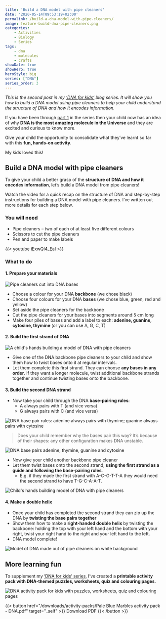 ```yaml
---
title: 'Build a DNA model with pipe cleaners'
date: '2020-05-14T09:53:19+02:00'
permalink: /build-a-dna-model-with-pipe-cleaners/
image: feature-build-dna-pipe-cleaners.png
categories:
    - Activities
    - Biology
    - Series
tags:
    - dna
    - molecules
    - crafts
showDate: true
showHero: true
heroStyle: big
series: ["DNA"]
series_order: 3
---
```


*This is the second post in my [‘DNA for kids’](/posts/dna-for-kids/) blog series. It will show you how to build a DNA model using pipe cleaners to help your child understand the structure of DNA and how it encodes information.*

If you have been through [part 1](/posts/what-is-dna/) in the series then your child now has an idea of why **DNA is the most amazing molecule in the Universe** and they are excited and curious to know more.

Give your child the opportunity to consolidate what they’ve learnt so far with this **fun, hands-on activity.**

My kids loved this!

## **Build a DNA model with pipe cleaners**

To give your child a better grasp of the **structure of DNA and how it encodes information**, let’s build a DNA model from pipe cleaners!

Watch the video for a quick recap on the structure of DNA and step-by-step instructions for building a DNA model with pipe cleaners. I’ve written out more details for each step below.

### You will need

- Pipe cleaners – two of each of at least five different colours
- Scissors to cut the pipe cleaners
- Pen and paper to make labels

{{< youtube iExwQI4_EaI >}}

### What to do

#### 1. Prepare your materials

![Pipe cleaners cut into DNA bases](pipe-cleaner-bases.jpg)

- Choose a colour for your DNA **backbone** (we chose black)
- Choose four colours for your DNA **bases** (we chose blue, green, red and yellow)
- Set aside the pipe cleaners for the backbone
- Cut the pipe cleaners for your bases into segments around 5 cm long
- Make four piles of bases and add a label to each: **adenine, guanine, cytosine, thymine** (or you can use A, G, C, T)

#### 2. Build the first strand of DNA

![A child's hands building a model of DNA with pipe cleaners](first-strand-pipe-cleaners-1.png)

- Give one of the DNA backbone pipe cleaners to your child and show them how to twist bases onto it at regular intervals.
- Let them complete this first strand. They can choose **any bases in any order**. If they want a longer molecule, twist additional backbone strands together and continue twisting bases onto the backbone.

#### 3. Build the second DNA strand

- Now take your child through the DNA **base-pairing rules**: 
    - A always pairs with T (and vice versa)
    - G always pairs with C (and vice versa)

![DNA base pair rules: adenine always pairs with thymine; guanine always pairs with cytosine](base-pairing-rules.png)

> Does your child remember why the bases pair this way? It’s because of their shapes: any other configuration makes DNA unstable.

![DNA base pairs adenine, thymine, guanine and cytosine](base-pairs.png)

- Now give your child another backbone pipe cleaner
- Let them twist bases onto the second strand, **using the first strand as a guide and following the base-pairing rules**. 
    - E.g. if they made the first strand with A-C-G-T-T-A they would need the second strand to have T-G-C-A-A-T.

![Child's hands building model of DNA with pipe cleaners](second-strand.png)

#### 4. Make a double helix

- Once your child has completed the second strand they can zip up the DNA by **twisting the base pairs together**
- Show them how to make a **right-handed double helix** by twisting the backbone: holding the top with your left hand and the bottom with your right, twist your right hand to the right and your left hand to the left.
- DNA model complete!   

![Model of DNA made out of pipe cleaners on white background](dna-model.jpg)

## More learning fun

To supplement my [‘DNA for kids’ series](/posts/dna-for-kids/), I’ve created a **printable activity pack with DNA-themed puzzles, worksheets, quiz and colouring pages**. 

![DNA activity pack for kids with puzzles, worksheets, quiz and colouring pages](DNA-activity-pack-facebook-1.png)

{{< button href="/downloads/activity-packs/Pale Blue Marbles activity pack - DNA.pdf" target="_self" >}}
Download PDF
{{< /button >}}